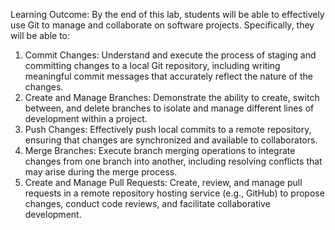 Learning Outcome: By the end of this lab, students will be able to effectively use Git to manage and collaborate on software projects. 
Specifically, they will be able to: 
1. Commit Changes: Understand and execute the process of staging and committing changes to a local Git repository, including writing meaningful commit messages that accurately reflect the nature of the changes.
2. Create and Manage Branches: Demonstrate the ability to create, switch between, and delete branches to isolate and manage different lines of development within a project.
3. Push Changes: Effectively push local commits to a remote repository, ensuring that changes are synchronized and available to collaborators.
4. Merge Branches: Execute branch merging operations to integrate changes from one branch into another, including resolving conflicts that may arise during the merge process.
5. Create and Manage Pull Requests: Create, review, and manage pull requests in a remote repository hosting service (e.g., GitHub) to propose changes, conduct code reviews, and facilitate collaborative development. 
